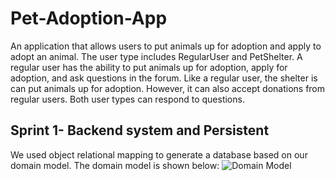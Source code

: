 # Pet-Adoption-App

An application that allows users to put animals up for adoption and apply to adopt an animal. The user type includes RegularUser and PetShelter. A regular user has the ability to put animals up for adoption, apply for adoption, and ask questions in the forum. Like a regular user, the shelter is can put animals up for adoption. However, it can also accept donations from regular users. Both user types can respond to questions.

## Sprint 1- Backend system and Persistent
We used object relational mapping to generate a database based on our domain model. The domain model is shown below:
![Domain Model](https://github.com/McGill-ECSE321-Winter2020/project-group-05/blob/c5783252fcde1d5148b7fede2d8c4aa41c298bc8/resources/Pet-Adoption-System%20Domain%20Model.png)
